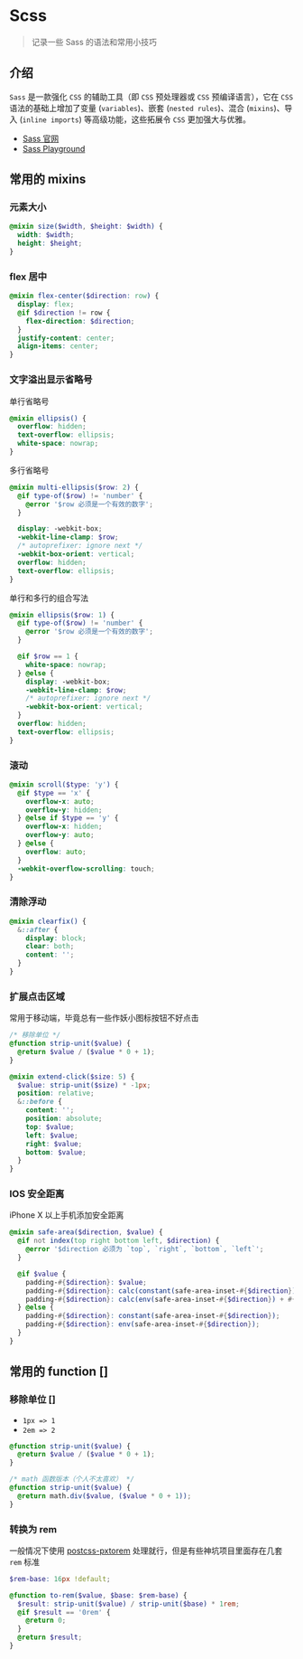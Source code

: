 # Scss

> 记录一些 Sass 的语法和常用小技巧

## 介绍

`Sass` 是一款强化 `CSS` 的辅助工具（即 `CSS` 预处理器或 `CSS` 预编译语言），它在 `CSS` 语法的基础上增加了变量 (`variables`)、嵌套 (`nested rules`)、混合 (`mixins`)、导入 (`inline imports`) 等高级功能，这些拓展令 `CSS` 更加强大与优雅。

+   [Sass 官网](https://sass-lang.com)
+   [Sass Playground](https://www.sassmeister.com)

## 常用的 mixins

### 元素大小

```SCSS
@mixin size($width, $height: $width) {
  width: $width;
  height: $height;
}
```

### flex 居中

```SCSS
@mixin flex-center($direction: row) {
  display: flex;
  @if $direction != row {
    flex-direction: $direction;
  }
  justify-content: center;
  align-items: center;
}
```

### 文字溢出显示省略号

单行省略号

```SCSS
@mixin ellipsis() {
  overflow: hidden;
  text-overflow: ellipsis;
  white-space: nowrap;
}
```

多行省略号

```SCSS
@mixin multi-ellipsis($row: 2) {
  @if type-of($row) != 'number' {
    @error '$row 必须是一个有效的数字';
  }

  display: -webkit-box;
  -webkit-line-clamp: $row;
  /* autoprefixer: ignore next */
  -webkit-box-orient: vertical;
  overflow: hidden;
  text-overflow: ellipsis;
}
```

单行和多行的组合写法

```SCSS
@mixin ellipsis($row: 1) {
  @if type-of($row) != 'number' {
    @error '$row 必须是一个有效的数字';
  }

  @if $row == 1 {
    white-space: nowrap;
  } @else {
    display: -webkit-box;
    -webkit-line-clamp: $row;
    /* autoprefixer: ignore next */
    -webkit-box-orient: vertical;
  }
  overflow: hidden;
  text-overflow: ellipsis;
}
```

### 滚动

```SCSS
@mixin scroll($type: 'y') {
  @if $type == 'x' {
    overflow-x: auto;
    overflow-y: hidden;
  } @else if $type == 'y' {
    overflow-x: hidden;
    overflow-y: auto;
  } @else {
    overflow: auto;
  }
  -webkit-overflow-scrolling: touch;
}
```

### 清除浮动

```SCSS
@mixin clearfix() {
  &::after {
    display: block;
    clear: both;
    content: '';
  }
}
```

### 扩展点击区域

常用于移动端，毕竟总有一些作妖小图标按钮不好点击

```SCSS
/* 移除单位 */
@function strip-unit($value) {
  @return $value / ($value * 0 + 1);
}

@mixin extend-click($size: 5) {
  $value: strip-unit($size) * -1px;
  position: relative;
  &::before {
    content: '';
    position: absolute;
    top: $value;
    left: $value;
    right: $value;
    bottom: $value;
  }
}
```

### IOS 安全距离

iPhone X 以上手机添加安全距离

```SCSS
@mixin safe-area($direction, $value) {
  @if not index(top right bottom left, $direction) {
    @error '$direction 必须为 `top`, `right`, `bottom`, `left`';
  }

  @if $value {
    padding-#{$direction}: $value;
    padding-#{$direction}: calc(constant(safe-area-inset-#{$direction}) + #{$value});
    padding-#{$direction}: calc(env(safe-area-inset-#{$direction}) + #{$value});
  } @else {
    padding-#{$direction}: constant(safe-area-inset-#{$direction});
    padding-#{$direction}: env(safe-area-inset-#{$direction});
  }
}
```

## 常用的 function [​]

### 移除单位 [​]

+   `1px => 1`
+   `2em => 2`

```SCSS
@function strip-unit($value) {
  @return $value / ($value * 0 + 1);
}

/* math 函数版本（个人不太喜欢） */
@function strip-unit($value) {
  @return math.div($value, ($value * 0 + 1));
}
```

### 转换为 rem

一般情况下使用 [postcss-pxtorem](https://github.com/cuth/postcss-pxtorem) 处理就行，但是有些神坑项目里面存在几套 `rem` 标准

```SCSS
$rem-base: 16px !default;

@function to-rem($value, $base: $rem-base) {
  $result: strip-unit($value) / strip-unit($base) * 1rem;
  @if $result == '0rem' {
    @return 0;
  }
  @return $result;
}
```